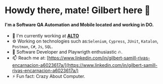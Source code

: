 # Howdy there, mate! Gilbert here 👋

#### I'm a Software QA Automation and Mobile located and working in DO.

- 🏢 I'm currently working at **[ALTO](https://www.goalto.io/)**
- ⚙️ Working on technologies such as:`Selenium`, `Cypress`, `JUnit`, `Katalon`, `Postman`, `C#`, `Js`, `SQL`.
- 🌱 Software Developer and Playwrigth enthusiastic 🔥.
- 📫 Reach me at: [https://www.linkedin.com/in/gilbert-samill-rivas-encarnacion-a6023617a/](https://www.linkedin.com/in/gilbert-samill-rivas-encarnacion-a6023617a/)
- ⚡️ Fun fact: Crazy About Computer. 
